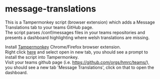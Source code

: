 # message-translations

This is a Tampermonkey script (browser extension) which adds a Message Translations tab to your teams GitHub page.\
The script parses /conf/messages files in your teams repositories and presents a dashboard highlighting where welsh translations are missing.

Install [Tampermonkey](https://www.tampermonkey.net/) Chrome/Firefox browser extension.\
Right click [here](https://github.com/martin-armstrong/message-translations/raw/main/MessageTranslations.user.js) and select open in new tab, you should see a prompt to install the script into Tampermonkey.\
Visit your teams github page (i.e. https://github.com/orgs/hmrc/teams/<TEAM-NAME-HERE>), you should see a new tab 'Message Translations', click on that to open the dashboard.
